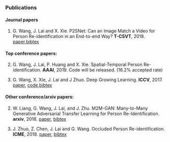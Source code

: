 ### **Publications**



#### Journal papers

1. G. Wang, J. Lai and X. Xie. P2SNet: Can an Image Match a Video for Person Re-identification in an End-to-end Way? **T-CSVT**, 2018. [paper](https://github.com/Wanggcong/Wanggcong.github.io/blob/master/papers/P2SNet.pdf),[bibtex](https://github.com/Wanggcong/Wanggcong.github.io/blob/master/cites/p2snet.txt)

#### Top conference papers:

2. G. Wang, J. Lai, P. Huang and X. Xie. Spatial-Temporal Person Re-identification. **AAAI**, 2019.  Code will be released.  (16.2% accepted rate)

1. G. Wang, X. Xie, J. Lai and J Zhuo. Deep Growing Learning. **ICCV**, 2017. [paper](http://openaccess.thecvf.com/content_ICCV_2017/papers/Wang_Deep_Growing_Learning_ICCV_2017_paper.pdf), [code](https://github.com/Wanggcong/Deep-growing-learning),[bibtex](https://github.com/Wanggcong/Wanggcong.github.io/blob/master/cites/dgl.txt)  

#### Other conference/arxiv papers:

2. W. Liang, G. Wang, J. Lai, and J. Zhu. M2M-GAN: Many-to-Many Generative Adversarial Transfer Learning for Person Re-Identification.  **arxiv**, 2018. [paper](https://arxiv.org/pdf/1811.03768.pdf), [bibtex](https://github.com/Wanggcong/Wanggcong.github.io/blob/master/cites/m2m.txt)

1. J. Zhuo, Z. Chen, J. Lai and G. Wang. Occluded Person Re-identification. **ICME**, 2018. [paper](https://arxiv.org/abs/1804.02792), [bibtex](https://github.com/Wanggcong/Wanggcong.github.io/blob/master/cites/opr.txt)  

